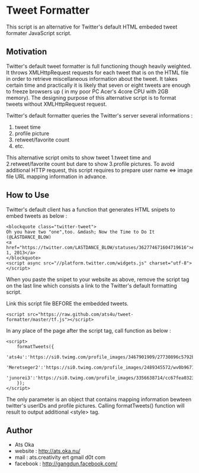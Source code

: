 Tweet Formatter
===============

This script is an alternative for Twitter's default HTML embeded tweet formater JavaScript script.


Motivation
----------
Twitter's default tweet formatter is full functioning though heavily weighted. It throws XMLHttpRequest requests for each tweet that is on the HTML file in order to retrieve miscellaneous information about the tweet. It takes certain time and practically it is likely that seven or eight tweets are enough to freeze browsers up ( in my poor PC Acer's 4core CPU with 2GB memory). The designing purpose of this alternative script is to format tweets without XMLHttpRequest request.


Twitter's default formatter queries the Twitter's server several informations :
  
  1. tweet time
  2. profile picture
  3. retweet/favorite count
  4. etc.

This alternative script omits to show tweet 1.tweet time and 2.retweet/favorite count but dare to show 3.profile pictures. To avoid additional HTTP request, this script requires to prepare user name <=> image file URL mapping information in advance.


How to Use
-----------

Twitter's default client has a function that generates HTML snipets to embed tweets as below :

    <blockquote class="twitter-tweet">
    Oh you have two "one",too. &mdash; Now the Time to Do It (@LASTDANCE_BLOW) 
    <a href="https://twitter.com/LASTDANCE_BLOW/statuses/362774671604719616">August 1, 2013</a>
    </blockquote>
    <script async src="//platform.twitter.com/widgets.js" charset="utf-8"></script>

When you paste the snipet to your website as above, remove the script tag on the last line which consists a link to the Twitter's default formatting script.


Link this script file BEFORE the embedded tweets.

    <script src="https://raw.github.com/ats4u/tweet-formatter/master/tf.js"></script>


In any place of the page after the script tag, call function as below :

    <script>
        formatTweets({
            'ats4u':'https://si0.twimg.com/profile_images/3467901909/27730896c5792b4e0463f973621c9964_normal.jpeg',
            'Meretseger2':'https://si0.twimg.com/profile_images/2489345572/wv0b9671xgvumh54sty8_normal.jpeg',
            'junorei3':'https://si0.twimg.com/profile_images/3356638714/cc67fea032397ce05e1a8c9644344456_normal.jpeg',
        });
    </script>

The only parameter is an object that contains mapping information bewteen twitter's userIDs and profile pictures.
Calling formatTweets() function will result to output additional &lt;style&gt; tag.




Author
-------
    
- Ats Oka 
- website : http://ats.oka.nu/
- mail : ats.creativity ert gmail d0t com
- facebook : http://gangdun.facebook.com/

